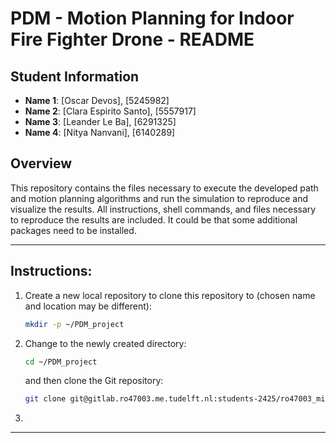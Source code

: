 # PDM - Motion Planning for Indoor Fire Fighter Drone - README

## Student Information
- **Name 1**: [Oscar Devos], [5245982]
- **Name 2**: [Clara Espirito Santo], [5557917]
- **Name 3**: [Leander Le Ba], [6291325]
- **Name 4**: [Nitya Nanvani], [6140289]

## Overview
This repository contains the files necessary to execute the developed path and motion planning algorithms and run the simulation to reproduce and visualize the results. All instructions, shell commands, and files necessary to reproduce the results are included. It could be that some additional packages need to be installed.

---

## Instructions:

1. Create a new local repository to clone this repository to (chosen name and location may be different):
     ```bash
     mkdir -p ~/PDM_project
     ```

2. Change to the newly created directory:
     ```bash
     cd ~/PDM_project
     ```
   and then clone the Git repository:
     ```bash
     git clone git@gitlab.ro47003.me.tudelft.nl:students-2425/ro47003_mirte_simulator.git
     ```
     
3. 

---
